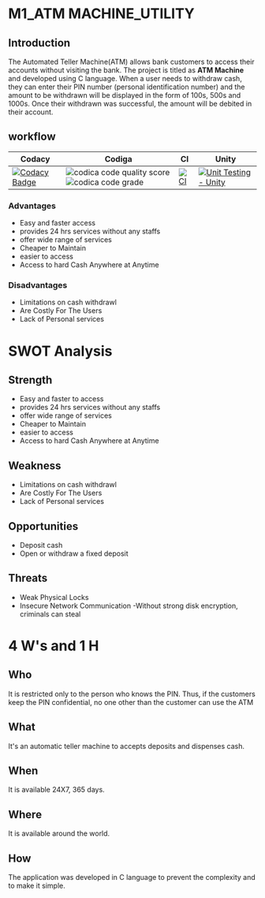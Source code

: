 # M1_ATM MACHINE_UTILITY
## Introduction
 The Automated Teller Machine(ATM) allows bank customers to access their accounts without visiting the bank. The project is titled as **ATM Machine** and developed using C language.
 When a user needs to withdraw cash, they can enter their PIN number (personal identification number) and the amount to be withdrawn will be displayed in the form of 100s, 500s and 1000s. Once their withdrawn was successful, the amount will be debited in their account.
 
 ## workflow 
| Codacy | Codiga | CI | Unity |
| --- | --- | --- | --- |
|[![Codacy Badge](https://app.codacy.com/project/badge/Grade/73a1f6d231d3409fad8eee32c4d75258)](https://www.codacy.com/gh/RIYA45088/M1_ATM-MACHINE_APPLICATION/dashboard?utm_source=github.com&amp;utm_medium=referral&amp;utm_content=RIYA45088/M1_ATM-MACHINE_APPLICATION&amp;utm_campaign=Badge_Grade)|![codica code quality score](https://api.codiga.io/project/30956/status/svg)![codica code grade](https://api.codiga.io/project/30956/score/svg)|[![CI](https://github.com/RIYA45088/M1_ATM-MACHINE_APPLICATION/actions/workflows/main.yml/badge.svg)](https://github.com/RIYA45088/M1_ATM-MACHINE_APPLICATION/actions/workflows/main.yml)|[![Unit Testing - Unity](https://github.com/RIYA45088/M1_ATM-MACHINE_APPLICATION/actions/workflows/unity.yml/badge.svg)](https://github.com/RIYA45088/M1_ATM-MACHINE_APPLICATION/actions/workflows/unity.yml)|

### Advantages
-   Easy and faster access 
-   provides 24 hrs services without any staffs
-   offer wide range of services
-   Cheaper to Maintain
-   easier to access
-   Access to hard Cash Anywhere at Anytime
 
 ### Disadvantages
-   Limitations on cash withdrawl
-   Are Costly For The Users
-   Lack of Personal services

# SWOT Analysis

## Strength
-   Easy and faster to access 
-   provides 24 hrs services without any staffs
-   offer wide range of services
-   Cheaper to Maintain
-   easier to access
-   Access to hard Cash Anywhere at Anytime
 
 ## Weakness
-   Limitations on cash withdrawl
-   Are Costly For The Users
-   Lack of Personal services

## Opportunities
- Deposit cash
- Open or withdraw a fixed deposit

## Threats
- Weak Physical Locks
- Insecure Network Communication
-Without strong disk encryption, criminals can steal 

# 4 W's and 1 H

## Who
It is restricted only to the person who knows the PIN. Thus, if the customers keep the PIN confidential, no one other than the customer can use the ATM

## What
It's an automatic teller machine to accepts deposits and dispenses cash.

## When
It is available 24X7, 365 days.

## Where
It is available around the world.

## How
The application was developed in C language to prevent the complexity and to make it simple. 
